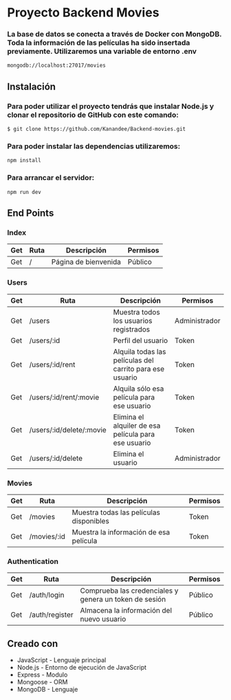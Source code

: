 # Proyecto Backend Movies
<h3>La base de datos se conecta a través de Docker con MongoDB. Toda la información de las películas ha sido insertada previamente. Utilizaremos una variable de entorno .env </h3>

```
mongodb://localhost:27017/movies
```

## Instalación
<h3>Para poder utilizar el proyecto tendrás que instalar Node.js y clonar el repositorio de GitHub con este comando:</h3>

```
$ git clone https://github.com/Kanandee/Backend-movies.git
```



<h3>Para poder instalar las dependencias utilizaremos:</h3>

```
npm install
```

<h3>Para arrancar el servidor:</h3>

```
npm run dev
```

## End Points
### Index

| Get  | Ruta | Descripción | Permisos |
| ------------- | ------------- | ------------- | ------------- |
| Get | / | Página de bienvenida | Público

### Users

| Get  | Ruta | Descripción | Permisos |
| ------------- | ------------- | ------------- | ------------- |
| Get | /users | Muestra todos los usuarios registrados | Administrador
| Get | /users/:id | Perfil del usuario | Token
| Get | /users/:id/rent | Alquila todas las películas del carrito para ese usuario | Token
| Get | /users/:id/rent/:movie | Alquila sólo esa película para ese usuario | Token
| Get | /users/:id/delete/:movie | Elimina el alquiler de esa película para ese usuario | Token
| Get | /users/:id/delete | Elimina el usuario | Administrador

### Movies

| Get  | Ruta | Descripción | Permisos |
| ------------- | ------------- | ------------- | ------------- |
| Get | /movies | Muestra todas las películas disponibles | Token
| Get | /movies/:id | Muestra la información de esa película | Token


### Authentication

| Get  | Ruta | Descripción | Permisos |
| ------------- | ------------- | ------------- | ------------- |
| Get | /auth/login | Comprueba las credenciales y genera un token de sesión | Público
| Get | /auth/register | Almacena la información del nuevo usuario | Público

## Creado con

* JavaScript - Lenguaje principal
* Node.js - Entorno de ejecución de JavaScript
* Express - Modulo
* Mongoose - ORM
* MongoDB - Lenguaje
